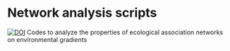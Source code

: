 # Network analysis scripts
[![DOI](https://zenodo.org/badge/388616155.svg)](https://zenodo.org/badge/latestdoi/388616155)
Codes to analyze the properties of ecological association networks on environmental gradients
